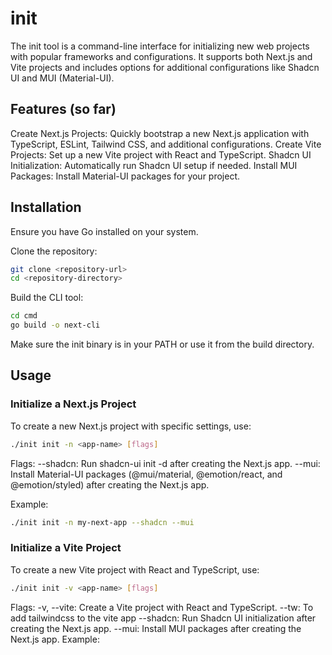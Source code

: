 # init

The init tool is a command-line interface for initializing new web projects with popular frameworks and configurations. It supports both Next.js and Vite projects and includes options for additional configurations like Shadcn UI and MUI (Material-UI).

## Features (so far)

Create Next.js Projects: Quickly bootstrap a new Next.js application with TypeScript, ESLint, Tailwind CSS, and additional configurations.
Create Vite Projects: Set up a new Vite project with React and TypeScript.
Shadcn UI Initialization: Automatically run Shadcn UI setup if needed.
Install MUI Packages: Install Material-UI packages for your project.

## Installation

Ensure you have Go installed on your system.

Clone the repository:

```sh
git clone <repository-url>
cd <repository-directory>
```

Build the CLI tool:

```sh
cd cmd
go build -o next-cli
```

Make sure the init binary is in your PATH or use it from the build directory.

## Usage

### Initialize a Next.js Project

To create a new Next.js project with specific settings, use:

```sh
./init init -n <app-name> [flags]
```

Flags:
--shadcn: Run shadcn-ui init -d after creating the Next.js app.
--mui: Install Material-UI packages (@mui/material, @emotion/react, and @emotion/styled) after creating the Next.js app.

Example:

```sh
./init init -n my-next-app --shadcn --mui
```

### Initialize a Vite Project

To create a new Vite project with React and TypeScript, use:

```sh
./init init -v <app-name> [flags]
```

Flags:
-v, --vite: Create a Vite project with React and TypeScript.
--tw: To add tailwindcss to the vite app
--shadcn: Run Shadcn UI initialization after creating the Next.js app.
--mui: Install MUI packages after creating the Next.js app.
Example:
